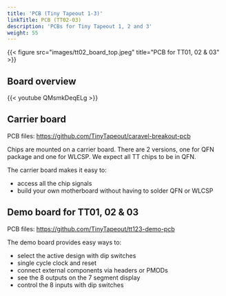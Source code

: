 ```yaml
---
title: 'PCB (Tiny Tapeout 1-3)'
linkTitle: PCB (TT02-03)
description: 'PCBs for Tiny Tapeout 1, 2 and 3'
weight: 55
---
```


{{< figure src="images/tt02_board_top.jpeg" title="PCB for TT01, 02 & 03" >}}

## Board overview

{{< youtube QMsmkDeqELg >}}

## Carrier board

PCB files: https://github.com/TinyTapeout/caravel-breakout-pcb

Chips are mounted on a carrier board. There are 2 versions, one for QFN package and one for WLCSP.
We expect all TT chips to be in QFN.

The carrier board makes it easy to:

* access all the chip signals
* build your own motherboard without having to solder QFN or WLCSP

## Demo board for TT01, 02 & 03

PCB files: https://github.com/TinyTapeout/tt123-demo-pcb

The demo board provides easy ways to:

* select the active design with dip switches
* single cycle clock and reset
* connect external components via headers or PMODs
* see the 8 outputs on the 7 segment display
* control the 8 inputs with dip switches

